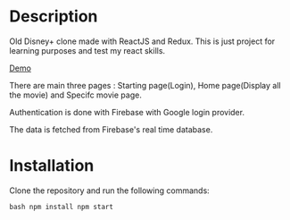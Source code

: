 # Description

Old Disney+ clone made with ReactJS and Redux. This is just project for learning purposes and test my react skills.

[Demo](https://disney-plus-clone-vipul-7.vercel.app/)

There are main three pages : Starting page(Login), Home page(Display all the movie) and Specifc movie page.

Authentication is done with Firebase with Google login provider.

The data is fetched from Firebase's real time database.

# Installation

Clone the repository and run the following commands:

```bash npm install npm start ``` 




